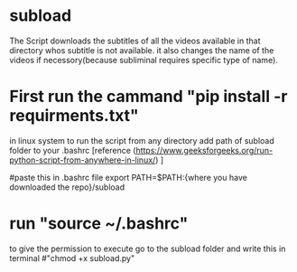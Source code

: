 # subload

The Script downloads the subtitles of all the videos available in that directory whos subtitle is not available.
it also changes the name of the videos if necessory(because subliminal requires specific type of name).

# First run the cammand "pip install -r requirments.txt" 
in linux system to run the script from any directory add path of subload folder to your .bashrc [reference (https://www.geeksforgeeks.org/run-python-script-from-anywhere-in-linux/) ]
 
#paste this in .bashrc file export PATH=$PATH:{where you have downloaded the repo}/subload
# run "source ~/.bashrc"

to give the permission to execute go to the subload folder and write this in terminal
#"chmod +x subload.py"


